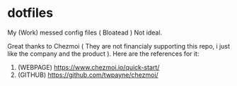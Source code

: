 # dotfiles
My (Work) messed config files ( Bloatead ) 
Not ideal.




Great thanks to Chezmoi ( They are not financialy supporting this repo, i just like the company and the product ). Here are the references for it:
1. (WEBPAGE)  https://www.chezmoi.io/quick-start/
2. (GITHUB)   https://github.com/twpayne/chezmoi/ 
